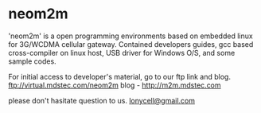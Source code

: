neom2m
======

'neom2m' is a open programming environments based on embedded linux for 3G/WCDMA cellular gateway. Contained developers guides, gcc based cross-compiler on linux host, USB driver for Windows O/S, and some sample codes.

For initial access to developer's material, go to our ftp link and blog.
ftp://virtual.mdstec.com/neom2m
blog - http://m2m.mdstec.com

please don't hasitate question to us.
lonycell@gmail.com

